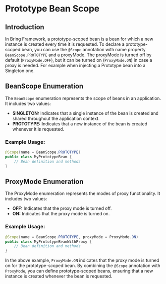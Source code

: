 # Prototype Bean Scope

## Introduction

In Bring Framework, a prototype-scoped bean is a bean for which a new instance is created every time it is requested. 
To declare a prototype-scoped bean, you can use the `@Scope` annotation with name property `BeanScope.PROTOTYPE`
and a proxyMode. The proxyMode is turned off by default (`ProxyMode.OFF`), but it can be turned on (`ProxyMode.ON`) 
in case a proxy is needed. For example when injecting a Prototype bean into a Singleton one.

## BeanScope Enumeration

The `BeanScope` enumeration represents the scope of beans in an application. It includes two values:

- **SINGLETON:** Indicates that a single instance of the bean is created and shared throughout the application context.
- **PROTOTYPE:** Indicates that a new instance of the bean is created whenever it is requested.

### Example Usage:

```java
@Scope(name = BeanScope.PROTOTYPE)
public class MyPrototypeBean {
    // Bean definition and methods
}
```

## ProxyMode Enumeration

The ProxyMode enumeration represents the modes of proxy functionality. It includes two values:

- **OFF:** Indicates that the proxy mode is turned off.
- **ON:** Indicates that the proxy mode is turned on.

### Example Usage:

```java
@Scope(name = BeanScope.PROTOTYPE, proxyMode = ProxyMode.ON)
public class MyPrototypeBeanWithProxy {
    // Bean definition and methods
}
```

In the above example, `ProxyMode.ON` indicates that the proxy mode is turned on for the prototype-scoped bean.
By combining the `@Scope` annotation with `ProxyMode`, you can define prototype-scoped beans, ensuring that a 
new instance is created whenever the bean is requested.